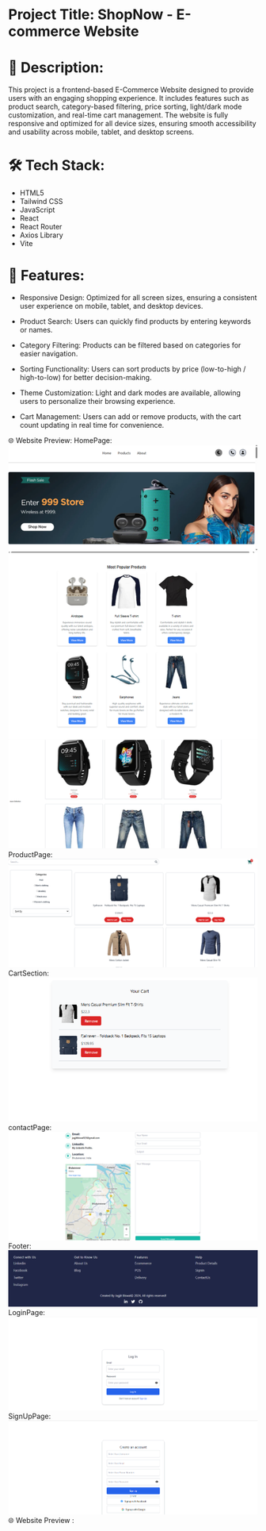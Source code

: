 # Project Title: ShopNow - E-commerce Website



# 📖 Description: 
This project is a frontend-based E-Commerce Website designed to provide users with an engaging shopping experience. It includes features such as product search, category-based filtering, price sorting, light/dark mode customization, and real-time cart management. The website is fully responsive and optimized for all device sizes, ensuring smooth accessibility and usability across mobile, tablet, and desktop screens.



# 🛠️ Tech Stack:
- HTML5
- Tailwind CSS
- JavaScript
- React
- React Router
- Axios Library
- Vite



# 🚀 Features: 
- Responsive Design: Optimized for all screen sizes, ensuring a consistent user experience on mobile, tablet, and desktop devices.
  
- Product Search: Users can quickly find products by entering keywords or names.

- Category Filtering: Products can be filtered based on categories for easier navigation.

- Sorting Functionality: Users can sort products by price (low-to-high / high-to-low) for better decision-making.

- Theme Customization: Light and dark modes are available, allowing users to personalize their browsing experience.

- Cart Management: Users can add or remove products, with the cart count updating in real time for convenience.



🌐 Website Preview:
HomePage: ![HomePage](./screenshots/HomePage.png)
ProductPage: ![ProductPage](./screenshots/ProductPage.png)
CartSection: ![CartSection](./screenshots/CartSection.png)
contactPage: ![contactPage](./screenshots/contactPage.png)
Footer: ![Footer](./screenshots/Footer.png)
LoginPage: ![LoginPage](./screenshots/LoginPage.png)
SignUpPage: ![SignUpPage](./screenshots/SignUpPage.png)
🌐 Website Preview :

